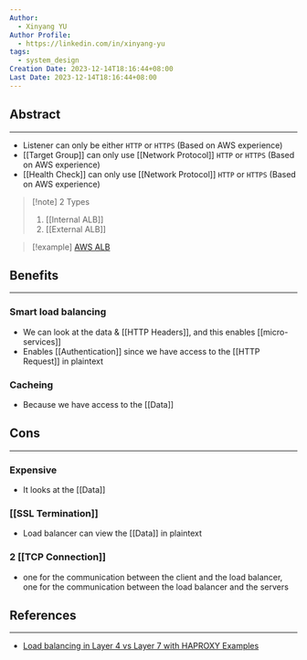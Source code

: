 ```yaml
---
Author:
  - Xinyang YU
Author Profile:
  - https://linkedin.com/in/xinyang-yu
tags:
  - system_design
Creation Date: 2023-12-14T18:16:44+08:00
Last Date: 2023-12-14T18:16:44+08:00
---
```

## Abstract
---
- Listener can only be either `HTTP` or `HTTPS` (Based on AWS experience)
- [[Target Group]] can only use [[Network Protocol]] `HTTP` or `HTTPS` (Based on AWS experience)
- [[Health Check]] can only use [[Network Protocol]] `HTTP` or `HTTPS` (Based on AWS experience)

>[!note] 2 Types
>1. [[Internal ALB]]
>2. [[External ALB]]



>[!example]
>[AWS ALB](https://docs.aws.amazon.com/elasticloadbalancing/latest/application/introduction.html)

## Benefits
---
### Smart load balancing
- We can look at the data & [[HTTP Headers]], and this enables [[micro-services]]
- Enables [[Authentication]] since we have access to the [[HTTP Request]] in plaintext
### Cacheing
- Because we have access to the [[Data]]


## Cons
---
### Expensive
- It looks at the [[Data]]
### [[SSL Termination]]
- Load balancer can view the [[Data]] in plaintext

### 2 [[TCP Connection]]
- one for the communication between the client and the load balancer, one for the communication between the load balancer and the servers

## References
---
- [Load balancing in Layer 4 vs Layer 7 with HAPROXY Examples](https://www.youtube.com/watch?v=aKMLgFVxZYk&t=1186s)